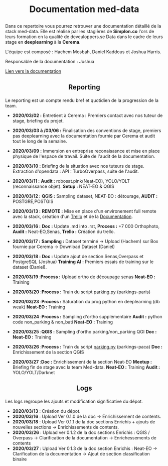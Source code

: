 # <p align=center>Documentation med-data</p>

Dans ce repertoire vous pourrez retrouver une documentation détaillé de la stack med-data. Elle est réalisé par les stagières de **Simplon.co** l'ors de leurs formation en la qualité de deveuloppers.se Data dans le cadre de leurs stage en **deeplearning** à la **Cerema**.

L'équipe est composé : Hachem Mosbah, Daniel Kaddous et Joshua Harris.

Responsable de la documentation : Joshua

[Lien vers la documentation](https://documentation-med-data.readthedocs.io/en/latest/)


## <p align=center>Reporting</p>


Le reporting est un compte rendu bref et quotidien de la progression de la team.

* **2020/03/02 :** Entretient à Cerema : Premiers contact avec nos tuteur de stage, briefing du projet.

* **2020/03/03 à /03/06 :** Finalisation des conventions de stage, premiers pas deeplearning avec la documentation fournie par Cerema et audit tout le long de la semaine.

* **2020/03/09 :** Immersion en entreprise reconaisasnce et mise en place physique de l'espace de travail. Suite de l'audit de la documentation. 

* **2020/03/10 :** Briefing de la situation avec nos tuteurs de stage. Extraction d'opendata : API : TurboOverpass, suite de l'audit.

* **2020/03/11 :** **Audit :** robosat.pink(Neat-EO), YOLO/YOLT (reconnaissance objet). **Setup :** NEAT-EO & QGIS 

* **2020/03/12 :** **QGIS :** Sampling dataset, NEAT-EO : détourage, **AUDIT :** POSTGRE,POSTGIS

* **2020/03/13 :** **REMOTE :** Mise en place d'un environement full remote avec la stack, création d'un [Trello](https://trello.com/b/oE3T8HdO/stage-cerema) et de la [Documentation](https://documentation-med-data.readthedocs.io/en/latest/).

* **2020/03/16 :** **Doc :** Update .md into .rst, **Process :** +7 000 Orthophoto, **Audit :** Neat-EO,Senas, **Trello :** Création du trello.

* **2020/03/17 :** **Sampling :** Dataset terminé -> Upload (Hachem) sur Box fournie par Cerema -> Download Dataset (Daniel)

* **2020/03/18 :** **Doc :** Update ajout de section Senas,Overpass et PostgreSQL (Joshua) **Training AI :** Premiers essais de training sur le dataset (Daniel).

* **2020/03/19** :**Process :** Upload ortho de découpage senas **Neat-EO :** Training

* **2020/03/20** :**Process :** Train du script [parking.py](https://github.com/hachem13/StageCerema/blob/master/docs/source/external-files/train_parking.py) (parkings-paris)
  
* **2020/03/23** :**Process :** Saturation du prog python en deeplearning (db weak) **Neat-EO :** Training

* **2020/03/24** :**Process :** Sampling d'ortho supplémentaire **Audit :** python code non_parking & non_bati **Neat-EO :** Training

* **2020/03/25** :**QGIS :** Sampling d'ortho parking/non_parking QGI **Doc :** **Neat-EO :** Training  
  
* **2020/03/26** :**Process :** Train du script [parking.py](https://github.com/hachem13/StageCerema/blob/master/docs/source/external-files/train_parking.py) (parkings-paca) **Doc :** Enrichissement de la section QGIS 

* **2020/03/27** :**Doc :** Enrichissement de la section Neat-EO **Meetup :** Briefing fin de stage avec la team Med-data. **Neat-EO :** Training **Audit :** YOLO/YOLT/Darknet 



## <p align=center>Logs</p>

Les logs regroupe les ajouts et modification significative du dépot.

* **2020/03/13** : Création du dépot.
* **2020/03/16** : Upload Ver 0.1.0 de la doc -> Enrichissement de contents.
* **2020/03/18** : Upload Ver 0.1.1 de la doc sections Enrichis + ajouts de nouvelles sections -> Enrichissements de contents.
* **2020/03/26** : Upload ver 0.1.2 de la doc sections Enrichis : QGIS / Overpass -> Clarification de la documentation -> Enrichessements de contents
* **2020/03/27** : Upload Ver 0.1.3 de la doc section Enrichis : Neat-EO -> Clarification de la documentation -> Ajout de section classification binaire
